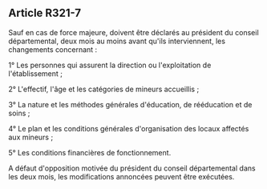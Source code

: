 ## Article R321-7

Sauf en cas de force majeure, doivent être déclarés au président du conseil départemental, deux mois au
moins avant qu'ils interviennent, les changements concernant :

1° Les personnes qui assurent la direction ou l'exploitation de l'établissement ;

2° L'effectif, l'âge et les catégories de mineurs accueillis ;

3° La nature et les méthodes générales d'éducation, de rééducation et de soins ;

4° Le plan et les conditions générales d'organisation des locaux affectés aux mineurs ;

5° Les conditions financières de fonctionnement.

A défaut d'opposition motivée du président du conseil départemental dans les deux mois, les modifications
annoncées peuvent être exécutées.

